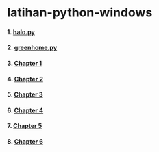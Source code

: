 # latihan-python-windows

#### 1. [halo.py](https://github.com/maksum-zein/latihan-python-windows/blob/main/halo.py) 
#### 2. [greenhome.py](https://github.com/maksum-zein/latihan-python-windows/blob/main/greenhome.py)
#### 3. [Chapter 1](https://github.com/maksum-zein/latihan-python-windows/blob/main/Chapter1.py)
#### 4. [Chapter 2](https://github.com/maksum-zein/latihan-python-windows/blob/main/Chapter2.py)
#### 5. [Chapter 3](https://github.com/maksum-zein/latihan-python-windows/blob/main/Chapter3.py)
#### 6. [Chapter 4](https://github.com/maksum-zein/latihan-python-windows/blob/main/Chapter4.py)
#### 7. [Chapter 5](https://github.com/maksum-zein/latihan-python-windows/blob/main/Chapter_5)
#### 8. [Chapter 6](https://github.com/maksum-zein/latihan-python-windows/blob/main/Chapter_6)
